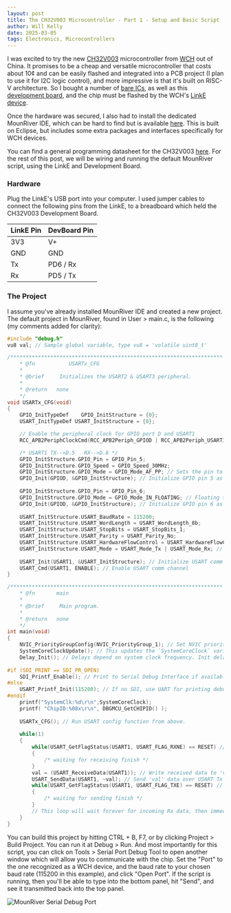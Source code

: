 ```yaml
---
layout: post
title: The CH32V003 Microcontroller - Part 1 - Setup and Basic Script
author: Will Kelly
date: 2025-03-05
tags: Electronics, Microcontrollers
---
```


I was excited to try the new [CH32V003](https://wch-ic.com/products/CH32V003.html)	microcontroller from [WCH](https://wch-ic.com/)	out of China. It promises to be a cheap and versatile microcontroller that costs about 10¢ and can be easily flashed and integrated into a PCB project (I plan to use it for I2C logic control), and more impressive is that it's built on RISC-V architecture. So I bought a number of	[bare ICs](https://a.aliexpress.com/_mtjT2L5), as well as this	[development board](https://a.aliexpress.com/_mPFYDp9), and the chip must be flashed by the WCH's [LinkE device](https://a.aliexpress.com/_mNBHMkR).

Once the hardware was secured, I also had to install the dedicated MounRiver IDE, which can be hard to find but is available [here](http://mounriver.com/). This is built on Eclipse, but includes some extra packages and interfaces specifically for WCH devices.

You can find a general programming datasheet for the CH32V003 [here](https://www.makerwitawat.com/wp-content/uploads/2023/05/CH32V003RM-e_unlocked.pdf). For the rest of this post, we will be wiring and running the default MounRiver script, using the LinkE and Development Board.
### Hardware

Plug the LinkE's USB port into your computer. I used jumper cables to connect the following pins from the LinkE, to a breadboard which held the CH32V003 Development Board.

| LinkE Pin | DevBoard Pin |
| --------- | ------------ |
| 3V3       | V+           |
| GND       | GND          |
| Tx        | PD6 / Rx     |
| Rx        | PD5 / Tx     |

### The Project

I assume you've already installed MounRiver IDE and created a new project. The default project in MounRiver, found in User > main.c, is the following (my comments added for clarity):

```C
#include "debug.h"
vu8 val; // Sample global variable, type vu8 = 'volatile uint8_t'

/*********************************************************************
	* @fn 	 	 	USARTx_CFG
	*
	* @brief 	 Initializes the USART2 & USART3 peripheral.
	*
	* @return 	none
	*/
void USARTx_CFG(void)
{
	GPIO_InitTypeDef 	GPIO_InitStructure = {0};
	USART_InitTypeDef USART_InitStructure = {0};

	// Enable the peripheral clock for GPIO port D and USART1
	RCC_APB2PeriphClockCmd(RCC_APB2Periph_GPIOD | RCC_APB2Periph_USART1, ENABLE);

	/* USART1 TX-->D.5 	 RX-->D.6 */
	GPIO_InitStructure.GPIO_Pin = GPIO_Pin_5;
	GPIO_InitStructure.GPIO_Speed = GPIO_Speed_30MHz;
	GPIO_InitStructure.GPIO_Mode = GPIO_Mode_AF_PP; // Sets the pin to 'Alternate Function Push-Pull mode' (necessary for UART TX)
	GPIO_Init(GPIOD, &GPIO_InitStructure); // Initialize GPIO pin 5 as Tx
	 	 
	GPIO_InitStructure.GPIO_Pin = GPIO_Pin_6;
	GPIO_InitStructure.GPIO_Mode = GPIO_Mode_IN_FLOATING; // Floating to receive data
	GPIO_Init(GPIOD, &GPIO_InitStructure); // Initialize GPIO pin 6 as Rx
  
	USART_InitStructure.USART_BaudRate = 115200;
	USART_InitStructure.USART_WordLength = USART_WordLength_8b;
	USART_InitStructure.USART_StopBits = USART_StopBits_1;
	USART_InitStructure.USART_Parity = USART_Parity_No;
	USART_InitStructure.USART_HardwareFlowControl = USART_HardwareFlowControl_None;
	USART_InitStructure.USART_Mode = USART_Mode_Tx | USART_Mode_Rx; // Enable Tx and Rx
		 
	USART_Init(USART1, &USART_InitStructure); // Initialize USART comm channel
	USART_Cmd(USART1, ENABLE); // Enable USART comm channel
}

/*********************************************************************
	* @fn  		main
	*
	* @brief 	 Main program.
	*
	* @return 	none
	*/
int main(void)
{
	NVIC_PriorityGroupConfig(NVIC_PriorityGroup_1); // Set NVIC priority (see NVIC in appendix below.)
	SystemCoreClockUpdate(); // This updates the `SystemCoreClock` variable to reflect the current CPU frequency. Needed for proper timing of peripherals.
	Delay_Init(); // Delays depend on system clock frequency. Init delays.
	 	 
#if (SDI_PRINT == SDI_PR_OPEN)
	SDI_Printf_Enable(); // Print to Serial Debug Interface if available.
#else
	USART_Printf_Init(115200); // If no SDI, use UART for printing debug messages.
#endif
	printf("SystemClk:%d\r\n",SystemCoreClock);
	printf( "ChipID:%08x\r\n", DBGMCU_GetCHIPID() );
  
    USARTx_CFG(); // Run USART config function from above.
  
	while(1)
	{
		while(USART_GetFlagStatus(USART1, USART_FLAG_RXNE) == RESET) // Wait forever until the USART receives data and the FLAG_RXNE is set to RESET
	 	{
	 		/* waiting for receiving finish */
	 	}
	 	val = (USART_ReceiveData(USART1)); // Write received data to 'val'
	 	USART_SendData(USART1, ~val); // Send 'val' data over USART Tx
	 	while(USART_GetFlagStatus(USART1, USART_FLAG_TXE) == RESET) // Wait forever for Tx completion flag to RESET
	 	{
	 	 	/* waiting for sending finish */
	 	}
	 	// This loop will wait forever for incoming Rx data, then immediately send that data back over Tx, and go back to waiting.
	}
}
```

You can build this project by hitting CTRL + B, F7, or by clicking Project > Build Project. You can run it at Debug > Run. And most importantly for this script, you can click on Tools > Serial Port Debug Tool to open another window which will allow you to communicate with the chip. Set the "Port" to the one recognized as a WCH device, and the baud rate to your chosen baud rate (115200 in this example), and click "Open Port". If the script is running, then you'll be able to type into the bottom panel, hit "Send", and see it transmitted back into the top panel.


![MounRiver Serial Debug Port](./log_files/assets/MounRiverSerialDebugPort.png)
